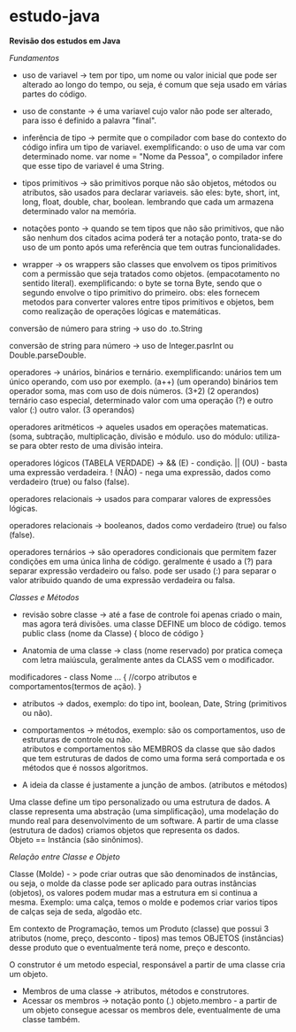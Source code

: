 # estudo-java

**Revisão dos estudos em Java**

_Fundamentos_

- uso de variavel -> tem por tipo, um nome ou valor inicial que pode ser alterado ao longo do tempo, ou seja, é comum que seja usado em várias partes do código. 
- uso de constante -> é uma variavel cujo valor não pode ser alterado, para isso é definido a palavra "final".

- inferência de tipo -> permite que o compilador com base do contexto do código infira um tipo de variavel. 
exemplificando: o uso de uma var com determinado nome. var nome = "Nome da Pessoa", o compilador infere que esse tipo de variavel é uma String. 

- tipos primitivos -> são primitivos porque não são objetos, métodos ou atributos, são usados para declarar variaveis. 
são eles: byte, short, int, long, float, double, char, boolean. 
lembrando que cada um armazena determinado valor na memória. 

- notações ponto -> quando se tem tipos que não são primitivos, que não são nenhum dos citados acima poderá ter a notação ponto, trata-se do uso de um ponto após uma referência que tem outras funcionalidades.  

- wrapper -> os wrappers são classes que envolvem os tipos primitivos com a permissão que seja tratados como objetos. (empacotamento no sentido literal). exemplificando: o byte se torna Byte, sendo que o segundo envolve o tipo primitivo do primeiro. 
obs: eles fornecem metodos para converter valores entre tipos primitivos e objetos, bem como realização de operações lógicas e matemáticas. 

conversão de número para string -> uso do .to.String

conversão de string para número -> uso de Integer.pasrInt ou Double.parseDouble.

operadores -> unários, binários e ternário. 
exemplificando: 
unários tem um único operando, com uso por exemplo. (a++) (um operando)
binários tem operador soma, mas com uso de dois números. (3+2) (2 operandos)
ternário caso especial, determinado valor com uma operação (?) e outro valor (:) outro valor. (3 operandos)

operadores aritméticos -> aqueles usados em operações matematicas. (soma, subtração, multiplicação, divisão e módulo. 
uso do módulo: utiliza-se para obter resto de uma divisão inteira. 

operadores lógicos (TABELA VERDADE) -> && (E) - condição. 
|| (OU) - basta uma expressão verdadeira. 
! (NÃO) - nega uma expressão, dados como verdadeiro (true) ou falso (false). 

operadores relacionais -> usados para comparar valores de expressões lógicas. 

operadores relacionais -> booleanos, dados como verdadeiro (true) ou falso (false). 

operadores ternários -> são operadores condicionais que permitem fazer condições em uma única linha de código.
geralmente é usado a (?) para separar expressão verdadeiro ou falso. 
pode ser usado (:) para separar o valor atribuido quando de uma expressão verdadeira ou falsa. 


_Classes e Métodos_
- revisão sobre classe -> até a fase de controle foi apenas criado o main, mas agora terá divisões. 
uma classe DEFINE um bloco de código. 
temos public class (nome da Classe) {
bloco de código
}

- Anatomia de uma classe -> class (nome reservado) por pratica começa com letra maiúscula, geralmente antes da CLASS vem o modificador. 

modificadores - class Nome ... {
//corpo 
atributos e comportamentos(termos de ação). 
}

- atributos -> dados, exemplo: do tipo int, boolean, Date, String (primitivos ou não).
- comportamentos -> métodos, exemplo: são os comportamentos, uso de estruturas de controle ou não.  
atributos e comportamentos são MEMBROS da classe que são dados que tem estruturas de dados de como uma forma será comportada e os métodos que é nossos algoritmos. 

- A ideia da classe é justamente a junção de ambos. (atributos e métodos)

Uma classe define um tipo personalizado ou uma estrutura de dados. A classe representa uma abstração (uma simplificação), uma modelação do mundo real para desenvolvimento de um software. 
A partir de uma classe (estrutura de dados) criamos objetos que representa os dados.  
Objeto == Instância (são sinônimos). 

_Relação entre Classe e Objeto_

Classe (Molde) - > pode criar outras que são denominados de instâncias, ou seja, o molde da classe pode ser aplicado para outras instâncias (objetos), os valores podem mudar mas a estrutura em si continua a mesma. Exemplo: uma calça, temos o molde e podemos criar varios tipos de calças seja de seda, algodão etc. 

Em contexto de Programação, temos um Produto (classe) que possui 3 atributos (nome, preço, desconto - tipos) mas temos OBJETOS (instâncias) desse produto que o eventualmente terá nome, preço e desconto. 

O construtor é um metodo especial, responsável a partir de uma classe cria um objeto. 

- Membros de uma classe -> atributos, métodos e construtores. 
- Acessar os membros -> notação ponto (.) objeto.membro - a partir de um objeto consegue acessar os membros dele, eventualmente de uma classe também. 
